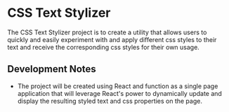 # CSS Text Stylizer

The CSS Text Stylizer project is to create a utility that allows users to quickly and easily experiment with and apply different css styles to their text and receive the corresponding css styles for their own usage.

## Development Notes

- The project will be created using React and function as a single page application that will leverage React's power to dynamically update and display the resulting styled text and css properties on the page.
